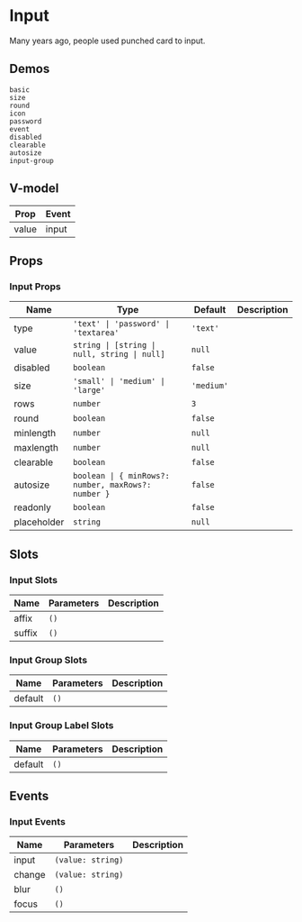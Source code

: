 # Input
Many years ago, people used punched card to input.
## Demos
```demo
basic
size
round
icon
password
event
disabled
clearable
autosize
input-group
```
## V-model
|Prop|Event|
|-|-|
|value|input|

## Props
### Input Props
|Name|Type|Default|Description|
|-|-|-|-|
|type|`'text' \| 'password' \| 'textarea'`|`'text'`||
|value|`string \| [string \| null, string \| null]`|`null`||
|disabled|`boolean`|`false`||
|size|`'small' \| 'medium' \| 'large'`|`'medium'`||
|rows|`number`|`3`||
|round|`boolean`|`false`||
|minlength|`number`|`null`||
|maxlength|`number`|`null`||
|clearable|`boolean`|`false`||
|autosize|`boolean \| { minRows?: number, maxRows?: number }`|`false`||
|readonly|`boolean`|`false`||
|placeholder|`string`|`null`||

## Slots
### Input Slots
|Name|Parameters|Description|
|-|-|-|
|affix|`()`||
|suffix|`()`||

### Input Group Slots
|Name|Parameters|Description|
|-|-|-|
|default|`()`||

### Input Group Label Slots
|Name|Parameters|Description|
|-|-|-|
|default|`()`||

## Events
### Input Events
|Name|Parameters|Description|
|-|-|-|
|input|`(value: string)`||
|change|`(value: string)`||
|blur|`()`||
|focus|`()`||
